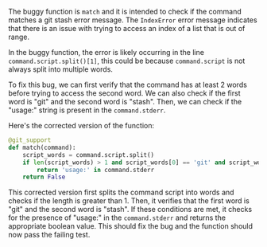 The buggy function is `match` and it is intended to check if the command matches a git stash error message. The `IndexError` error message indicates that there is an issue with trying to access an index of a list that is out of range. 

In the buggy function, the error is likely occurring in the line `command.script.split()[1]`, this could be because `command.script` is not always split into multiple words.

To fix this bug, we can first verify that the command has at least 2 words before trying to access the second word. We can also check if the first word is "git" and the second word is "stash". Then, we can check if the "usage:" string is present in the `command.stderr`.

Here's the corrected version of the function:

```python
@git_support
def match(command):
    script_words = command.script.split()
    if len(script_words) > 1 and script_words[0] == 'git' and script_words[1] == 'stash':
        return 'usage:' in command.stderr
    return False
```

This corrected version first splits the command script into words and checks if the length is greater than 1. Then, it verifies that the first word is "git" and the second word is "stash". If these conditions are met, it checks for the presence of "usage:" in the `command.stderr` and returns the appropriate boolean value. This should fix the bug and the function should now pass the failing test.